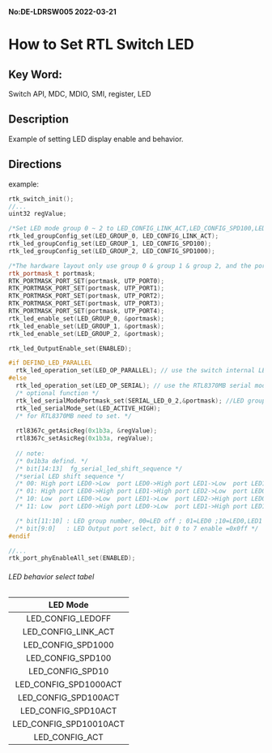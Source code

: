 **No:DE-LDRSW005 2022-03-21**
# How to Set RTL Switch LED
## Key Word:
Switch API, MDC, MDIO, SMI, register, LED
## Description
Example of setting LED display enable and behavior.

## Directions

example:
```cpp
rtk_switch_init();
//...
uint32 regValue;

/*Set LED mode group 0 ~ 2 to LED_CONFIG_LINK_ACT,LED_CONFIG_SPD100,LED_CONFIG_SPD1000 */
rtk_led_groupConfig_set(LED_GROUP_0, LED_CONFIG_LINK_ACT);
rtk_led_groupConfig_set(LED_GROUP_1, LED_CONFIG_SPD100);
rtk_led_groupConfig_set(LED_GROUP_2, LED_CONFIG_SPD1000);

/*The hardware layout only use group 0 & group 1 & group 2, and the port is Port 0 ~ Port 4 */
rtk_portmask_t portmask;
RTK_PORTMASK_PORT_SET(portmask, UTP_PORT0);
RTK_PORTMASK_PORT_SET(portmask, UTP_PORT1);
RTK_PORTMASK_PORT_SET(portmask, UTP_PORT2);
RTK_PORTMASK_PORT_SET(portmask, UTP_PORT3);
RTK_PORTMASK_PORT_SET(portmask, UTP_PORT4);
rtk_led_enable_set(LED_GROUP_0, &portmask);
rtk_led_enable_set(LED_GROUP_1, &portmask);
rtk_led_enable_set(LED_GROUP_2, &portmask);

rtk_led_OutputEnable_set(ENABLED);

#if DEFIND_LED_PARALLEL  
  rtk_led_operation_set(LED_OP_PARALLEL); // use the switch internal LED pin out.
#else
  rtk_led_operation_set(LED_OP_SERIAL); // use the RTL8370MB serial mode
  /* optional function */
  rtk_led_serialModePortmask_set(SERIAL_LED_0_2,&portmask); //LED group output LED0,LED1,LED2
  rtk_led_serialMode_set(LED_ACTIVE_HIGH);
  /* for RTL8370MB need to set. */
  
  rtl8367c_getAsicReg(0x1b3a, &regValue); 
  rtl8367c_setAsicReg(0x1b3a, regValue); 
  
  // note:
  /* 0x1b3a defind. */
  /* bit[14:13]	 fg_serial_led_shift_sequence */
  /*serial LED shift sequence */
  /* 00: High port LED0->Low  port LED0->High port LED1->Low  port LED1->High port LED2->Low  port LED2 */
  /* 01: High port LED0->High port LED1->High port LED2->Low  port LED0->Low  port LED1->Low  port LED2 */
  /* 10: Low  port LED0->Low  port LED1->Low  port LED2->High port LED0->High port LED1->High port LED2 */
  /* 11: Low  port LED0->High port LED0->Low  port LED1->High port LED1->Low  port LED2->High port LED2 */

  /* bit[11:10] : LED group number, 00=LED off ; 01=LED0 ;10=LED0,LED1 ;11=LED0,LED1,LED2
  /* bit[9:0]   : LED Output port select, bit 0 to 7 enable =0x0ff */
#endif

//...
rtk_port_phyEnableAll_set(ENABLED);
```

###### LED behavior select tabel
| LED Mode  |
|:--:| 
| LED_CONFIG_LEDOFF      |
| LED_CONFIG_LINK_ACT    |
| LED_CONFIG_SPD1000     |
| LED_CONFIG_SPD100      |
| LED_CONFIG_SPD10       |
| LED_CONFIG_SPD1000ACT  |
| LED_CONFIG_SPD100ACT   |
| LED_CONFIG_SPD10ACT    |
| LED_CONFIG_SPD10010ACT |
| LED_CONFIG_ACT         |